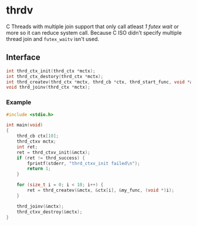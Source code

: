 # thrdv
C Threads with multiple join support that only call atleast *1 futex wait* or more so it can reduce system call.
Because C ISO didn't specify multiple thread join and `futex_waitv` isn't used.
## Interface
```c
int thrd_ctx_init(thrd_ctx *mctx);
int thrd_ctx_destory(thrd_ctx *mctx);
int thrd_createv(thrd_ctx *mctx, thrd_cb *ctx, thrd_start_func, void *arg);
void thrd_joinv(thrd_ctx *mctx);
```
### Example
```c
#include <stdio.h>

int main(void)
{
    thrd_cb ctx[10];
    thrd_ctxv mctx;
    int ret;
    ret = thrd_ctxv_init(&mctx);
    if (ret != thrd_success) {
        fprintf(stderr, "thrd_ctxv_init failed\n");
        return 1;
    }

    for (size_t i = 0; i < 10; i++) {
        ret = thrd_createv(&mctx, &ctx[i], &my_func, (void *)i);
    }

	thrd_joinv(&mctx);
	thrd_ctxv_destroy(&mctx);
}
```

